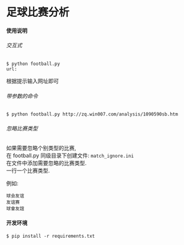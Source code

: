 足球比赛分析
============

#### 使用说明

###### 交互式

```shell
$ python football.py
url: 
```

根据提示输入网址即可

###### 带参数的命令

```shell
$ python football.py http://zq.win007.com/analysis/1090590sb.htm
```

###### 忽略比赛类型

如果需要忽略个别类型的比赛,  
在 football.py 同级目录下创建文件: `match_ignore.ini`  
在文件中添加需要忽略的比赛类型.  
一行一个比赛类型.

例如:

```shell
球会友谊
友谊赛
球會友誼
```


#### 开发环境

```shell
$ pip install -r requirements.txt
```
